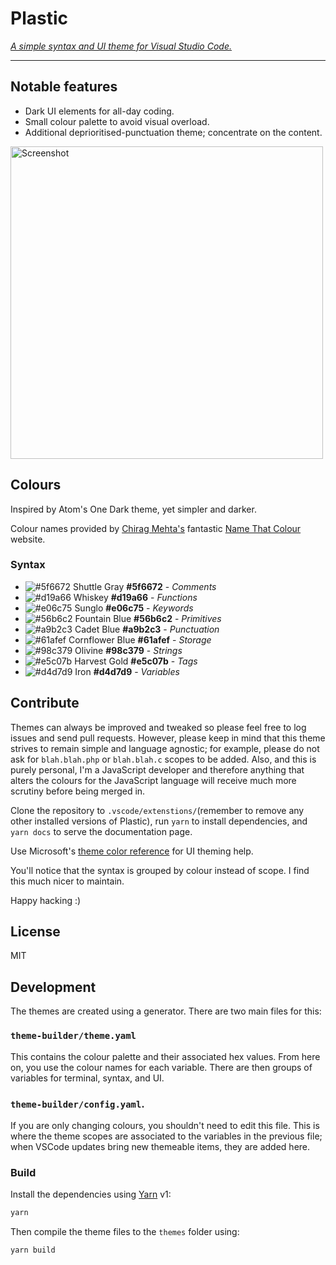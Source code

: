 # Plastic

_[A simple syntax and UI theme for Visual Studio Code.](https://will-stone.github.io/plastic/)_

---

## Notable features

- Dark UI elements for all-day coding.
- Small colour palette to avoid visual overload.
- Additional deprioritised-punctuation theme; concentrate on the content.

<a href="https://raw.githubusercontent.com/will-stone/plastic/master/docs/screenshot.png" target="_blank"><img src="https://raw.githubusercontent.com/will-stone/plastic/master/docs/screenshot.png" width="500" alt="Screenshot"></a>

## Colours

Inspired by Atom's One Dark theme, yet simpler and darker.

Colour names provided by [Chirag Mehta's](http://chir.ag/about) fantastic
[Name That Colour](http://chir.ag/projects/name-that-color/) website.

### Syntax

- ![#5f6672](https://placehold.it/15/5c6370/000000?text=+) Shuttle Gray
  **#5f6672** - _Comments_
- ![#d19a66](https://placehold.it/15/d19a66/000000?text=+) Whiskey **#d19a66** -
  _Functions_
- ![#e06c75](https://placehold.it/15/e06c75/000000?text=+) Sunglo **#e06c75** -
  _Keywords_
- ![#56b6c2](https://placehold.it/15/56b6c2/000000?text=+) Fountain Blue
  **#56b6c2** - _Primitives_
- ![#a9b2c3](https://placehold.it/15/abb2bf/000000?text=+) Cadet Blue
  **#a9b2c3** - _Punctuation_
- ![#61afef](https://placehold.it/15/61afef/000000?text=+) Cornflower Blue
  **#61afef** - _Storage_
- ![#98c379](https://placehold.it/15/98c379/000000?text=+) Olivine **#98c379** -
  _Strings_
- ![#e5c07b](https://placehold.it/15/e5c07b/000000?text=+) Harvest Gold
  **#e5c07b** - _Tags_
- ![#d4d7d9](https://placehold.it/15/D2D6db/000000?text=+) Iron **#d4d7d9** -
  _Variables_

## Contribute

Themes can always be improved and tweaked so please feel free to log issues and
send pull requests. However, please keep in mind that this theme strives to
remain simple and language agnostic; for example, please do not ask for
`blah.blah.php` or `blah.blah.c` scopes to be added. Also, and this is purely
personal, I'm a JavaScript developer and therefore anything that alters the
colours for the JavaScript language will receive much more scrutiny before being
merged in.

Clone the repository to `.vscode/extenstions/`(remember to remove any other
installed versions of Plastic), run `yarn` to install dependencies, and
`yarn docs` to serve the documentation page.

Use Microsoft's
[theme color reference](https://code.visualstudio.com/docs/getstarted/theme-color-reference)
for UI theming help.

You'll notice that the syntax is grouped by colour instead of scope. I find this
much nicer to maintain.

Happy hacking :)

## License

MIT

## Development

The themes are created using a generator. There are two main files for this:

### `theme-builder/theme.yaml`

This contains the colour palette and their associated hex values. From here on,
you use the colour names for each variable. There are then groups of variables
for terminal, syntax, and UI.

### `theme-builder/config.yaml`.

If you are only changing colours, you shouldn't need to edit this file. This is
where the theme scopes are associated to the variables in the previous file;
when VSCode updates bring new themeable items, they are added here.

### Build

Install the dependencies using [Yarn](https://yarnpkg.com/lang/en/) v1:

```sh
yarn
```

Then compile the theme files to the `themes` folder using:

```sh
yarn build
```
